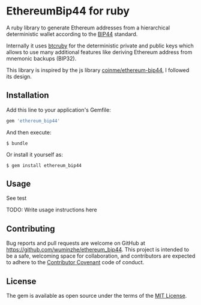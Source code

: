 # EthereumBip44 for ruby

A ruby library to generate Ethereum addresses from a hierarchical deterministic wallet according to the [BIP44](https://github.com/bitcoin/bips/blob/master/bip-0044.mediawiki) standard.

Internally it uses [btcruby](https://github.com/oleganza/btcruby) for the deterministic private and public keys which allows to use many additional features like deriving Ethereum address from mnemonic backups (BIP32).

This library is inspired by the js library [coinme/ethereum-bip44](https://github.com/coinme/ethereum-bip44), I followed its design.

## Installation

Add this line to your application's Gemfile:

```ruby
gem 'ethereum_bip44'
```

And then execute:

    $ bundle

Or install it yourself as:

    $ gem install ethereum_bip44

## Usage

See test

TODO: Write usage instructions here

## Contributing

Bug reports and pull requests are welcome on GitHub at https://github.com/wuminzhe/ethereum_bip44. This project is intended to be a safe, welcoming space for collaboration, and contributors are expected to adhere to the [Contributor Covenant](http://contributor-covenant.org) code of conduct.

## License

The gem is available as open source under the terms of the [MIT License](http://opensource.org/licenses/MIT).

